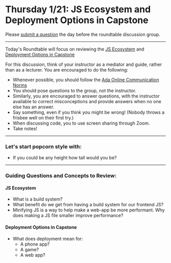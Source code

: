 # Thursday 1/21: JS Ecosystem and Deployment Options in Capstone

Please [submit a question](https://airtable.com/shrOEPwWbMZXxXlTt) the day before the roundtable discussion group.

---

Today's Roundtable will focus on reviewing the [JS Ecosystem](https://learn-2.galvanize.com/cohorts/2036/blocks/1112/content_files/04-react-week-3/js-ecosystem.md) and [Deployment Options in Capstone](https://docs.google.com/presentation/d/1PXoyAS12Ey8HvtykrE32Ae63FL-Nwwbi3ha251ZEG34/edit#slide=id.p)

For this discussion, think of your instructor as a mediator and guide, rather than as a lecturer. You are encouraged to do the following:

* Whenever possible, you should follow the [Ada Online Communication Norms](https://learn-2.galvanize.com/cohorts/2036/blocks/882/content_files/00-welcome-to-ada/02-wk01-online-communication-norms.md)
* You should pose questions to the group, not the instructor.
* Similarly, you are encouraged to answer questions, with the instructor available to correct misconceptions and provide answers when no one else has an answer.
* Say something, even if you think you might be wrong! (Nobody throws a frisbee well on their first try.)
* When discussing code, you to use screen sharing through Zoom.
* Take notes!

---

### Let's start popcorn style with:

* If you could be any height how tall would you be?

---

### Guiding Questions and Concepts to Review:

#### JS Ecosystem

* What is a build system?
* What benefit do we get from having a build system for our frontend JS?
* Minifying JS is a way to help make a web-app be more performant. Why does making a JS file smaller improve performance?


#### Deployment Options in Capstone

* What does deployment mean for:
  * A phone app?
  * A game?
  * A web app?
